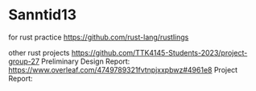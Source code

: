 # Sanntid13

for rust practice https://github.com/rust-lang/rustlings


other rust projects https://github.com/TTK4145-Students-2023/project-group-27
Preliminary Design Report: https://www.overleaf.com/4749789321fvtnpjxxpbwz#4961e8
Project Report: 
